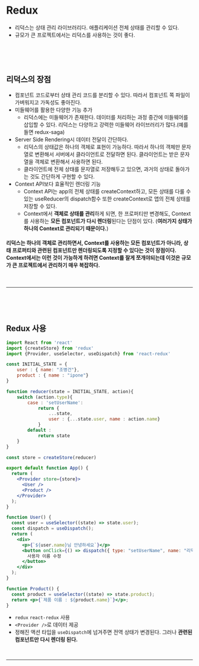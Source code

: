 # Redux

- 리덕스는 상태 관리 라이브러리다. 애플리케이션 전체 상태를 관리할 수 있다.
- 규모가 큰 프로젝트에서는 리덕스를 사용하는 것이 좋다.

<br>
<br>
<br>

## 리덕스의 장점

- 컴포넌트 코드로부터 상태 관리 코드를 분리할 수 있다. 따라서 컴포넌트 쪽 파일이 가벼워지고 가독성도 좋아진다.
- 미들웨어를 활용한 다양한 기능 추가
  - 리덕스에는 미들웨어가 존재한다. 데이터를 처리하는 과정 중간에 미들웨어를 삽입할 수 있다. 리덕스는 다양하고 강력한 미들웨어 라이브러리가 많다.(예를들면 redux-saga)
- Server Side Rendering시 데이터 전달이 간단하다.
  - 리덕스의 상태값은 하나의 객체로 표현이 가능하다. 따라서 하나의 객체만 문자열로 변환해서 서버에서 클라이언트로 전달하면 된다. 클라이언트는 받은 문자열을 객체로 변환해서 사용하면 된다.
  - 클라이언트에 전체 상태를 문자열로 저장해두고 있으면, 과거의 상태로 돌아가는 것도 간단하게 구현할 수 있다.
- Context API보다 효율적인 렌더링 기능
  - Context API는 app의 전체 상태를 createContext하고, 모든 상태를 다룰 수 있는 useReducer의 dispatch함수 또한 createContext로 앱의 전체 상태를 저장할 수 있다.
  - Context에서 **객체로 상태를 관리**하게 되면, 한 프로퍼티만 변경해도, Context를 사용하는 **모든 컴포넌트가 다시 렌더링**된다는 단점이 있다. (**여러가지 상태가 하나의 Context로 관리되기 때문이다.**)

#### **리덕스는 하나의 객체로 관리하면서, Context를 사용하는 모든 컴포넌트가 아니라, 상태 프로퍼티와 관련된 컴포넌트만 렌더링되도록 지정할 수 있다는 것이 장점이다.** Context에서는 이런 것이 가능하게 하려면 Context를 잘게 쪼개야되는데 이것은 규모가 큰 프로젝트에서 관리하기 매우 복잡하다.

<br>
<hr>
<br>
<br>
<br>

## Redux 사용

```jsx
import React from 'react'
import {createStore} from 'redux'
import {Provider, useSelector, useDispatch} from 'react-redux'

const INITIAL_STATE = {
    user : { name: "조병건"},
    product : { name : "ipone"}
}

function reducer(state = INITIAL_STATE, action){
    switch (action.type){
        case : 'setUserName':
            return {
                ...state,
                user : {...state.user, name : action.name}
            }
        default :
            return state
    }
}

const store = createStore(reducer)
```

```jsx
export default function App() {
  return (
    <Provider store={store}>
      <User />
      <Product />
    </Provider>
  );
}

function User() {
  const user = useSelector((state) => state.user);
  const dispatch = useDispatch();
  return (
    <div>
      <p>{`${user.name}님 안녕하세요`}</p>
      <button onClick={() => dispatch({ type: "setUserName", name: "리덕스" })}>
        사용자 이름 수정
      </button>
    </div>
  );
}

function Product() {
  const product = useSelector((state) => state.product);
  return <p>{`제품 이름 : ${product.name}`}</p>;
}
```

- `redux` `react-redux` 사용
- `<Provider />`로 데이터 제공
- 정해진 액션 타입을 `useDispatch`에 넘겨주면 전역 상태가 변경된다. 그러나 **관련된 컴포넌트만 다시 렌더링 된다.**

<br>
<hr>
<br>
<br>
